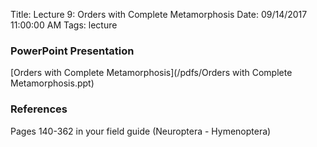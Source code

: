 Title: Lecture 9: Orders with Complete Metamorphosis
Date: 09/14/2017 11:00:00 AM
Tags: lecture

### PowerPoint Presentation
[Orders with Complete Metamorphosis](/pdfs/Orders with Complete Metamorphosis.ppt)

### References
Pages 140-362 in your field guide (Neuroptera - Hymenoptera)
